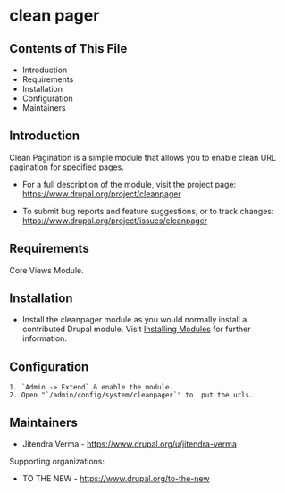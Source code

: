 # clean pager


## Contents of This File

 - Introduction
 - Requirements
 - Installation
 - Configuration
 - Maintainers

## Introduction

Clean Pagination is a simple module that allows you to enable clean URL pagination for specified pages.

 - For a full description of the module, visit the project page:
   <https://www.drupal.org/project/cleanpager>

 - To submit bug reports and feature suggestions, or to track changes:
   <https://www.drupal.org/project/issues/cleanpager>


## Requirements

Core Views Module.

## Installation

 - Install the cleanpager module as you would normally install a contributed
   Drupal module.
   Visit [Installing Modules](https://www.drupal.org/docs/extending-drupal/installing-modules) for further information.

## Configuration

    1. `Admin -> Extend` & enable the module.
    2. Open "`/admin/config/system/cleanpager`" to  put the urls.

## Maintainers

 - Jitendra Verma - <https://www.drupal.org/u/jitendra-verma>

Supporting organizations:

 - TO THE NEW - <https://www.drupal.org/to-the-new>
